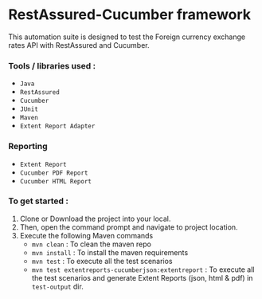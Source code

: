 # RestAssured-Cucumber framework
This automation suite is designed to test the Foreign currency exchange rates API with RestAssured and Cucumber.  

### Tools / libraries used :
- `Java`
- `RestAssured`
- `Cucumber`
- `JUnit`
- `Maven`
- `Extent Report Adapter`

### Reporting
- `Extent Report`
- `Cucumber PDF Report`
- `Cucumber HTML Report`

### To get started :
1. Clone or Download the project into your local.
2. Then, open the command prompt and navigate to project location.
3. Execute the following Maven commands
    - `mvn clean` : To clean the maven repo
    - `mvn install` : To install the maven requirements 
    - `mvn test` : To execute all the test scenarios
    - `mvn test extentreports-cucumberjson:extentreport` : To execute all the test scenarios and generate Extent Reports (json, html & pdf) in `test-output` dir.
